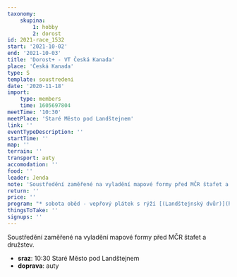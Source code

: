 ```yaml
---
taxonomy:
    skupina:
        1: hobby
        2: dorost
id: 2021-race_1532
start: '2021-10-02'
end: '2021-10-03'
title: 'Dorost+ - VT Česká Kanada'
place: 'Česká Kanada'
type: S
template: soustredeni
date: '2020-11-18'
import:
    type: members
    time: 1605697804
meetTime: '10:30'
meetPlace: 'Staré Město pod Landštejnem'
link: ''
eventTypeDescription: ''
startTime: ''
map: ''
terrain: ''
transport: auty
accomodation: ''
food: ''
leader: Jenda
note: 'Soustředění zaměřené na vyladění mapové formy před MČR štafet a družstev.'
return: ''
price: ''
program: "* sobota oběd - vepřový plátek s rýží [(Landštejnský dvůr)](https://mapy.cz/zakladni?x=15.2344164&y=49.0272026&z=16&q=land%C5%A1tejn&source=firm&id=2561664)\r\n* sobota večeře - na ubytování\r\n* nedělní snídaně - z vlastních zásob\r\n* nedělní oběd - bolóňské špagety[ (Cafe Cinema Bar)](https://mapy.cz/zakladni?x=14.8812738&y=48.8943769&z=16&source=firm&id=12755239)"
thingsToTake: ''
signups: ''
---
```


Soustředění zaměřené na vyladění mapové formy před MČR štafet a družstev.
* **sraz**: 10:30 Staré Město pod Landštejnem
* **doprava**: auty
